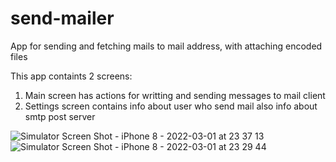 # send-mailer
App for sending and fetching mails to mail address, with attaching encoded files

This app containts 2 screens: 
1) Main screen has actions for writting and sending messages to mail client
2) Settings screen contains info about user who send mail also info about smtp post server

![Simulator Screen Shot - iPhone 8 - 2022-03-01 at 23 37 13](https://user-images.githubusercontent.com/54187575/156245318-8d297b47-5d56-4331-a56d-402d10cd6b4a.png)
![Simulator Screen Shot - iPhone 8 - 2022-03-01 at 23 29 44](https://user-images.githubusercontent.com/54187575/156245322-d7ad08ec-61a6-4b9a-8e39-59293e060c4d.png)
